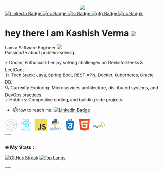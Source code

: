 
<div id="header" align="center">
  <img src="https://media.giphy.com/media/5eLDrEaRGHegx2FeF2/giphy.gif" width="150"/>
</div>
<div id="badges">
  <a href="https://www.linkedin.com/in/kashish-verma-342347221/">
    <img src="https://img.shields.io/badge/LinkedIn-blue?style=for-the-badge&logo=linkedin&logoColor=white" alt="LinkedIn Badge"/>
  </a>
  <a href="https://www.codechef.com/users/another_year">
    <img src="https://img.shields.io/badge/CodeChef-grey?style=for-the-badge" alt="cc Badge"/>
  </a>
   <a href="https://leetcode.com/Kashish_024/">
    <img src="https://img.shields.io/badge/leetcode-orange?style=for-the-badge" alt="lc Badge"/>
  </a>
   <a href="https://auth.geeksforgeeks.org/user/kashishverma8382/practice">
    <img src="https://img.shields.io/badge/GFG-green?style=for-the-badge" alt="gfg Badge"/>
  </a>
  <a href="https://codeforces.com/profile/bulletpoke">
    <img src="https://img.shields.io/badge/Codeforces-red?style=for-the-badge" alt="cc Badge"/>
  </a>
<img src="https://komarev.com/ghpvc/?username=Kashish&style=flat-square&color=blue" alt=""/>
</div>
<h1>
  hey there I am Kashish Verma
  <img src="https://media.giphy.com/media/hvRJCLFzcasrR4ia7z/giphy.gif" width="30px"/>
</h1>
I am a Software Engineer <img src="https://media.giphy.com/media/WUlplcMpOCEmTGBtBW/giphy.gif" width="30">
<br>
Passionate about problem-solving.

⚡ Coding Enthusiast: I enjoy solving challenges on GeeksforGeeks & LeetCode.
<br>
🏗️ Tech Stack: Java, Spring Boot, REST APIs, Docker, Kubernetes, Oracle DB.
<br>
🔍 Currently Exploring: Microservices architecture, distributed systems, and DevOps practices.
<br>
💡 Hobbies: Competitive coding, and building side projects.
<br>
- :mailbox:How to reach me: [![Linkedin Badge](https://img.shields.io/badge/-Kashish-blue?style=flat&logo=Linkedin&logoColor=white)](https://www.linkedin.com/in/kashish-verma-342347221/)
<div>
  <img src="https://raw.githubusercontent.com/devicons/devicon/1119b9f84c0290e0f0b38982099a2bd027a48bf1/icons/cplusplus/cplusplus-line.svg" title="Cpp" alt="Cpp" width="40" height="40"/>&nbsp;
  <img src="https://github.com/devicons/devicon/blob/master/icons/react/react-original-wordmark.svg" title="React" alt="React" width="40" height="40"/>&nbsp;
    <img src="https://github.com/devicons/devicon/blob/master/icons/javascript/javascript-original.svg" title="JavaScript" alt="JavaScript" width="40" height="40"/>&nbsp;
        <img src="https://raw.githubusercontent.com/devicons/devicon/1119b9f84c0290e0f0b38982099a2bd027a48bf1/icons/python/python-original-wordmark.svg" title="PYTHON" alt="python" width="40" height="40"/>&nbsp;
  <img src="https://github.com/devicons/devicon/blob/master/icons/css3/css3-plain-wordmark.svg"  title="CSS3" alt="CSS" width="40" height="40"/>&nbsp;
  <img src="https://github.com/devicons/devicon/blob/master/icons/html5/html5-original.svg" title="HTML5" alt="HTML" width="40" height="40"/>&nbsp;
  <img src="https://github.com/devicons/devicon/blob/master/icons/mysql/mysql-original-wordmark.svg" title="MySQL"  alt="MySQL" width="40" height="40"/>&nbsp;

  <!--   <img src="https://github.com/devicons/devicon/blob/master/icons/nodejs/nodejs-original-wordmark.svg" title="NodeJS" alt="NodeJS" width="40" height="40"/>&nbsp;
 <img src="https://github.com/devicons/devicon/blob/master/icons/redux/redux-original.svg" title="Redux" alt="Redux " width="40" height="40"/>&nbsp; -->  

</div>
<div>
  ---

### :fire: My Stats :
[![GitHub Streak](http://github-readme-streak-stats.herokuapp.com?user=KshshVrma&theme=dark&background=000000)](https://git.io/streak-stats)
[![Top Langs](https://github-readme-stats.vercel.app/api/top-langs/?username=KshshVrma&layout=compact&theme=vision-friendly-dark)](https://github.com/anuraghazra/github-readme-stats)
  </div>
    ---
